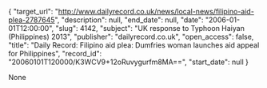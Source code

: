 {
  "target_url": "http://www.dailyrecord.co.uk/news/local-news/filipino-aid-plea-2787645", 
  "description": null, 
  "end_date": null, 
  "date": "2006-01-01T12:00:00", 
  "slug": 4142, 
  "subject": "UK response to Typhoon Haiyan (Philippines) 2013", 
  "publisher": "dailyrecord.co.uk", 
  "open_access": false, 
  "title": "Daily Record: Filipino aid plea: Dumfries woman launches aid appeal for Philippines", 
  "record_id": "20060101T120000/K3WCV9+12oRuvygurfm8MA==", 
  "start_date": null
}

None